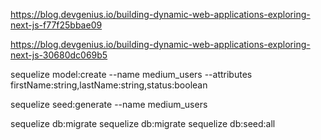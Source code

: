 https://blog.devgenius.io/building-dynamic-web-applications-exploring-next-js-f77f25bbae09

https://blog.devgenius.io/building-dynamic-web-applications-exploring-next-js-30680dc069b5

sequelize model:create --name medium_users --attributes firstName:string,lastName:string,status:boolean

sequelize seed:generate --name medium_users

sequelize db:migrate
sequelize db:migrate
sequelize db:seed:all
